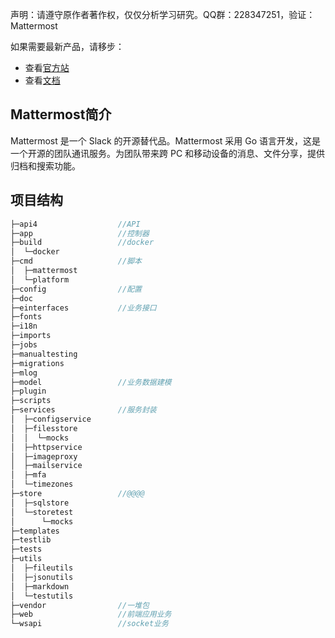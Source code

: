 声明：请遵守原作者著作权，仅仅分析学习研究。QQ群：228347251，验证：Mattermost

如果需要最新产品，请移步：
- 查看[官方站](https://www.mattermost.org/)
- 查看[文档](http://docs.mattermost.com/)


## Mattermost简介
Mattermost 是一个 Slack 的开源替代品。Mattermost 采用 Go 语言开发，这是一个开源的团队通讯服务。为团队带来跨 PC 和移动设备的消息、文件分享，提供归档和搜索功能。

## 项目结构

```Go
├─api4					//API
├─app					//控制器
├─build					//docker
│  └─docker
├─cmd					//脚本
│  ├─mattermost
│  └─platform
├─config				//配置
├─doc
├─einterfaces			//业务接口
├─fonts
├─i18n
├─imports
├─jobs
├─manualtesting
├─migrations
├─mlog
├─model					//业务数据建模
├─plugin
├─scripts
├─services				//服务封装
│  ├─configservice
│  ├─filesstore
│  │  └─mocks
│  ├─httpservice
│  ├─imageproxy
│  ├─mailservice
│  ├─mfa
│  └─timezones
├─store					//@@@@
│  ├─sqlstore
│  └─storetest
│      └─mocks
├─templates
├─testlib
├─tests
├─utils
│  ├─fileutils
│  ├─jsonutils
│  ├─markdown
│  └─testutils
├─vendor				//一堆包
├─web					//前端应用业务
└─wsapi					//socket业务
```